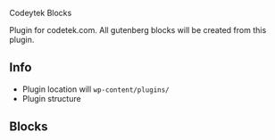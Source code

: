 Codeytek Blocks

Plugin for codetek.com. All gutenberg blocks will be created from this plugin.

## Info
- Plugin location will `wp-content/plugins/`
- Plugin structure 

## Blocks
